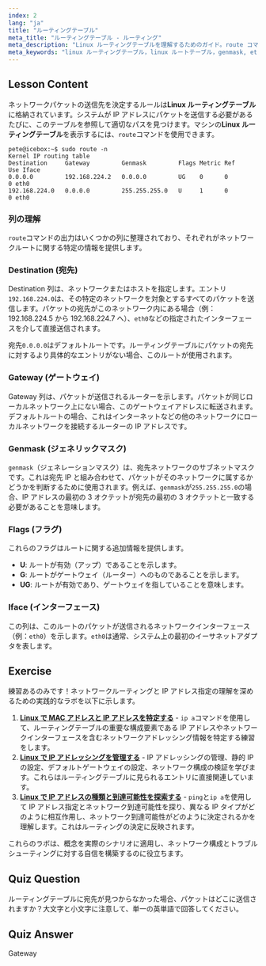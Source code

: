 ```yaml
---
index: 2
lang: "ja"
title: "ルーティングテーブル"
meta_title: "ルーティングテーブル - ルーティング"
meta_description: "Linux ルーティングテーブルを理解するためのガイド。route コマンドの出力（宛先、ゲートウェイ、genmask、eth0 インターフェースなど）の解釈方法を学びます。Linux のルートテーブルの基本を習得しましょう。"
meta_keywords: "linux ルーティングテーブル，linux ルートテーブル，genmask, eth0, route コマンド，ネットワークルーティング，IP ルーティング，宛先，ゲートウェイ，サブネットマスク，linux ネットワーキング"
---
```


## Lesson Content

ネットワークパケットの送信先を決定するルールは**Linux ルーティングテーブル**に格納されています。システムが IP アドレスにパケットを送信する必要があるたびに、このテーブルを参照して適切なパスを見つけます。マシンの**Linux ルーティングテーブル**を表示するには、`route`コマンドを使用できます。

```plaintext
pete@icebox:~$ sudo route -n
Kernel IP routing table
Destination     Gateway         Genmask         Flags Metric Ref    Use Iface
0.0.0.0         192.168.224.2   0.0.0.0         UG    0      0        0 eth0
192.168.224.0   0.0.0.0         255.255.255.0   U     1      0        0 eth0
```

### 列の理解

`route`コマンドの出力はいくつかの列に整理されており、それぞれがネットワークルートに関する特定の情報を提供します。

### Destination (宛先)

Destination 列は、ネットワークまたはホストを指定します。エントリ`192.168.224.0`は、その特定のネットワークを対象とするすべてのパケットを送信します。パケットの宛先がこのネットワーク内にある場合（例：192.168.224.5 から 192.168.224.7 へ）、`eth0`などの指定されたインターフェースを介して直接送信されます。

宛先`0.0.0.0`はデフォルトルートです。ルーティングテーブルにパケットの宛先に対するより具体的なエントリがない場合、このルートが使用されます。

### Gateway (ゲートウェイ)

Gateway 列は、パケットが送信されるルーターを示します。パケットが同じローカルネットワーク上にない場合、このゲートウェイアドレスに転送されます。デフォルトルートの場合、これはインターネットなどの他のネットワークにローカルネットワークを接続するルーターの IP アドレスです。

### Genmask (ジェネリックマスク)

`genmask`（ジェネレーションマスク）は、宛先ネットワークのサブネットマスクです。これは宛先 IP と組み合わせて、パケットがそのネットワークに属するかどうかを判断するために使用されます。例えば、`genmask`が`255.255.255.0`の場合、IP アドレスの最初の 3 オクテットが宛先の最初の 3 オクテットと一致する必要があることを意味します。

### Flags (フラグ)

これらのフラグはルートに関する追加情報を提供します。

- **U**: ルートが有効（アップ）であることを示します。
- **G**: ルートがゲートウェイ（ルーター）へのものであることを示します。
- **UG**: ルートが有効であり、ゲートウェイを指していることを意味します。

### Iface (インターフェース)

この列は、このルートのパケットが送信されるネットワークインターフェース（例：`eth0`）を示します。`eth0`は通常、システム上の最初のイーサネットアダプタを表します。

## Exercise

練習あるのみです！ネットワークルーティングと IP アドレス指定の理解を深めるための実践的なラボを以下に示します。

1. **[Linux で MAC アドレスと IP アドレスを特定する](https://labex.io/ja/labs/comptia-identify-mac-and-ip-addresses-in-linux-592731)** - `ip a`コマンドを使用して、ルーティングテーブルの重要な構成要素である IP アドレスやネットワークインターフェースを含むネットワークアドレッシング情報を特定する練習をします。
2. **[Linux で IP アドレッシングを管理する](https://labex.io/ja/labs/comptia-manage-ip-addressing-in-linux-592736)** - IP アドレッシングの管理、静的 IP の設定、デフォルトゲートウェイの設定、ネットワーク構成の検証を学びます。これらはルーティングテーブルに見られるエントリに直接関連しています。
3. **[Linux で IP アドレスの種類と到達可能性を探索する](https://labex.io/ja/labs/comptia-explore-ip-address-types-and-reachability-in-linux-592780)** - `ping`と`ip a`を使用して IP アドレス指定とネットワーク到達可能性を探り、異なる IP タイプがどのように相互作用し、ネットワーク到達可能性がどのように決定されるかを理解します。これはルーティングの決定に反映されます。

これらのラボは、概念を実際のシナリオに適用し、ネットワーク構成とトラブルシューティングに対する自信を構築するのに役立ちます。

## Quiz Question

ルーティングテーブルに宛先が見つからなかった場合、パケットはどこに送信されますか？大文字と小文字に注意して、単一の英単語で回答してください。

## Quiz Answer

Gateway
